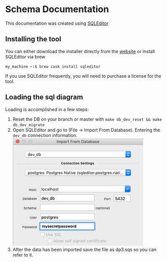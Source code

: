 # Schema Documentation

This documentation was created using [SQLEditor](https://www.malcolmhardie.com/sqleditor/)

## Installing the tool

You can either download the installer directly from the [website](https://www.malcolmhardie.com/sqleditor/)
 or install SQLEditor via brew

```console
my_machine ~:$ brew cask install sqleditor
```

If you use SQLEditor frequently, you will need to purchase a license for the tool.

## Loading the sql diagram

Loading is accomplished in a few steps:

1. Reset the DB on your branch or master with `make db_dev_reset && make db_dev_migrate`
2. Open SQLEditor and go to (File -> Import From Database).  Entering the `dev_db` connection information. ![settings](SQLEditor_import.png)
3. After the data has been imported save the file as dp3.sqs so you can refer to it.
